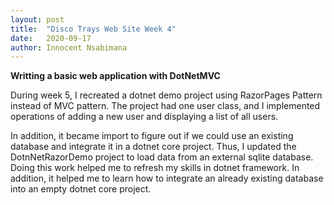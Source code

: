 ```yaml
---
layout: post
title:  "Disco Trays Web Site Week 4"
date:   2020-09-17
author: Innocent Nsabimana
---
```



**Writting a basic web application with DotNetMVC**

During week 5, I recreated a dotnet demo project using RazorPages Pattern instead of MVC pattern. The project had one user class, and I implemented operations of adding a new user and displaying a list of all users. 

In addition, it became import to figure out if we could use an existing database and integrate it in a dotnet core project. Thus, I updated the DotnNetRazorDemo project to load data from an external sqlite database. Doing this work helped me to refresh my skills in dotnet framework. In addition, it helped me to learn how to integrate an already existing database into an empty dotnet core project. 



